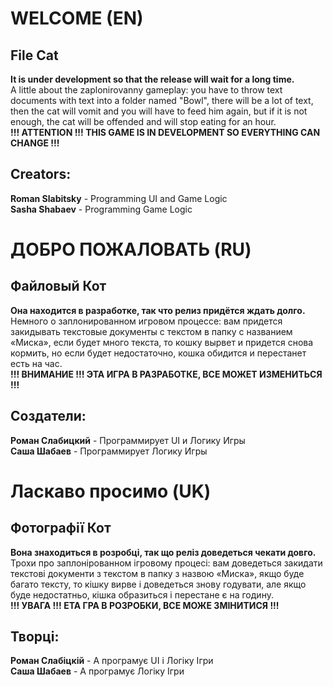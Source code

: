 # WELCOME (EN)
## File Cat 
**It is under development so that the release will wait for a long time.**<br> A little about the zaplonirovanny gameplay: you have to throw text documents with text into a folder named "Bowl", there will be a lot of text, then the cat will vomit and you will have to feed him again, but if it is not enough, the cat will be offended and will stop eating for an hour.<br> __!!! ATTENTION !!! THIS GAME IS IN DEVELOPMENT SO EVERYTHING CAN CHANGE !!!__
## Creators:
**Roman Slabitsky** - Programming UI and Game Logic<br>
**Sasha Shabaev** - Programming Game Logic

# ДОБРО ПОЖАЛОВАТЬ (RU)
## Файловый Кот 
**Она находится в разработке, так что релиз придётся ждать долго.** <br> Немного о заплонированном игровом процессе: вам придется закидывать текстовые документы с текстом в папку с названием «Миска», если будет много текста, то кошку вырвет и придется снова кормить, но если будет недостаточно, кошка обидится и перестанет есть на час. <br> __!!! ВНИМАНИЕ !!! ЭТА ИГРА В РАЗРАБОТКЕ, ВСЕ МОЖЕТ ИЗМЕНИТЬСЯ !!!__
## Создатели:
**Роман Слабицкий** - Программирует UI и Логику Игры<br>
**Саша Шабаев** - Программирует Логику Игры

# Ласкаво просимо (UK)
## Фотографії Кот
**Вона знаходиться в розробці, так що реліз доведеться чекати довго.** <br> Трохи про заплонірованном ігровому процесі: вам доведеться закидати текстові документи з текстом в папку з назвою «Миска», якщо буде багато тексту, то кішку вирве і доведеться знову годувати, але якщо буде недостатньо, кішка образиться і перестане є на годину. <br> __!!! УВАГА !!! ЕТА ГРА В РОЗРОБКИ, ВСЕ МОЖЕ ЗМІНИТИСЯ !!!__
## Творці:
**Роман Слабіцкій** - А програмує UI і Логіку Ігри <br>
**Саша Шабаев** - А програмує Логіку Ігри
